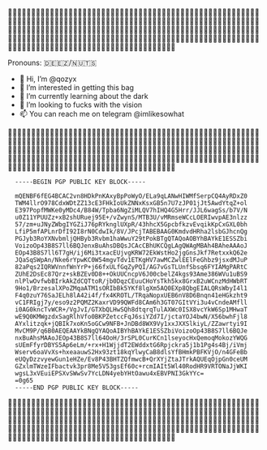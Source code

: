 :white_heart::black_heart::white_heart::black_heart::white_heart::black_heart::white_heart::black_heart::white_heart::black_heart::white_heart::black_heart::white_heart::black_heart::white_heart::black_heart::white_heart::black_heart::white_heart::black_heart::white_heart::black_heart::white_heart::black_heart::white_heart::black_heart::white_heart::black_heart::white_heart::black_heart::white_heart::black_heart::white_heart::black_heart::white_heart::black_heart::white_heart::black_heart::white_heart::black_heart::white_heart::black_heart::white_heart::black_heart::white_heart::black_heart::white_heart::black_heart::white_heart::black_heart::white_heart::black_heart::white_heart::black_heart::white_heart::black_heart::white_heart::black_heart::white_heart::black_heart::white_heart::black_heart::white_heart::black_heart::white_heart::black_heart::white_heart::black_heart::white_heart::black_heart::white_heart::black_heart::white_heart::black_heart::white_heart::black_heart::white_heart::black_heart::white_heart::black_heart::white_heart::black_heart::white_heart::black_heart::white_heart::black_heart::white_heart::black_heart::white_heart::black_heart::white_heart::black_heart::white_heart::black_heart::white_heart::black_heart::white_heart::black_heart::white_heart::black_heart::white_heart::black_heart::white_heart::black_heart::white_heart::black_heart::white_heart::black_heart::white_heart::black_heart::white_heart::black_heart::white_heart::black_heart::white_heart::black_heart::white_heart::black_heart::white_heart::black_heart::white_heart::black_heart::white_heart::black_heart::white_heart::black_heart::white_heart::black_heart::white_heart::black_heart::white_heart::black_heart::white_heart::black_heart::white_heart::black_heart::white_heart::black_heart::white_heart::black_heart::white_heart::black_heart::white_heart::black_heart::white_heart::black_heart::white_heart::black_heart::white_heart::black_heart::white_heart::black_heart::white_heart::black_heart::white_heart::black_heart::white_heart::black_heart::white_heart::black_heart::white_heart::black_heart::white_heart::black_heart::white_heart::black_heart::white_heart::black_heart::white_heart::black_heart::white_heart::black_heart::white_heart::black_heart::white_heart::black_heart::white_heart::black_heart::white_heart::black_heart::white_heart::black_heart::white_heart::black_heart::white_heart::black_heart::white_heart::black_heart::white_heart::black_heart::white_heart::black_heart::white_heart::black_heart::white_heart::black_heart::white_heart::black_heart::white_heart::black_heart::white_heart::black_heart::white_heart::black_heart::white_heart::black_heart::white_heart::black_heart::white_heart::black_heart::white_heart::black_heart::white_heart::black_heart::white_heart::black_heart::white_heart::black_heart::white_heart::black_heart::white_heart::black_heart::white_heart::black_heart::white_heart::black_heart::white_heart::black_heart::white_heart::black_heart::white_heart::black_heart::white_heart::black_heart::white_heart::black_heart::white_heart::black_heart::white_heart::white_heart::black_heart::white_heart::black_heart::white_heart::black_heart::white_heart::black_heart::white_heart::black_heart::white_heart::black_heart::white_heart:

Pronouns: 🇩​​​​​🇪​​​​​🇪​​​​​🇿/🇳​​​​​🇺​​​​​🇹​​​​​🇸​​​​​

- 👋 Hi, I’m @qozyx
- 👀 I’m interested in getting this bag
- 🌱 I’m currently learning about the dark
- 💞️ I’m looking to fucks with the vision
- 📫 You can reach me on telegram @imlikesowhat


:white_heart::black_heart::white_heart::black_heart::white_heart::black_heart::white_heart::black_heart::white_heart::black_heart::white_heart::black_heart::white_heart::black_heart::white_heart::black_heart::white_heart::black_heart::white_heart::black_heart::white_heart::black_heart::white_heart::black_heart::white_heart::black_heart::white_heart::black_heart::white_heart::black_heart::white_heart::black_heart::white_heart::black_heart::white_heart::black_heart::white_heart::black_heart::white_heart::black_heart::white_heart::black_heart::white_heart::black_heart::white_heart::black_heart::white_heart::black_heart::white_heart::black_heart::white_heart::black_heart::white_heart::black_heart::white_heart::black_heart::white_heart::black_heart::white_heart::black_heart::white_heart::black_heart::white_heart::black_heart::white_heart::black_heart::white_heart::black_heart::white_heart::black_heart::white_heart::black_heart::white_heart::black_heart::white_heart::black_heart::white_heart::black_heart::white_heart::black_heart::white_heart::black_heart::white_heart::black_heart::white_heart::black_heart::white_heart::black_heart::white_heart::black_heart::white_heart::black_heart::white_heart::black_heart::white_heart::black_heart::white_heart::black_heart::white_heart::black_heart::white_heart::black_heart::white_heart::black_heart::white_heart::black_heart::white_heart::black_heart::white_heart::black_heart::white_heart::black_heart::white_heart::black_heart::white_heart::black_heart::white_heart::black_heart::white_heart::black_heart::white_heart::black_heart::white_heart::black_heart::white_heart::black_heart::white_heart::black_heart::white_heart::black_heart::white_heart::black_heart::white_heart::black_heart::white_heart::black_heart::white_heart::black_heart::white_heart::black_heart::white_heart::black_heart::white_heart::black_heart::white_heart::black_heart::white_heart::black_heart::white_heart::black_heart::white_heart::black_heart::white_heart::black_heart::white_heart::black_heart::white_heart::black_heart::white_heart::black_heart::white_heart::black_heart::white_heart::black_heart::white_heart::black_heart::white_heart::black_heart::white_heart::black_heart::white_heart::black_heart::white_heart::black_heart::white_heart::black_heart::white_heart::black_heart::white_heart::black_heart::white_heart::black_heart::white_heart::black_heart::white_heart::black_heart::white_heart::black_heart::white_heart::black_heart::white_heart::black_heart::white_heart::black_heart::white_heart::black_heart::white_heart::black_heart::white_heart::black_heart::white_heart::black_heart::white_heart::black_heart::white_heart::black_heart::white_heart::black_heart::white_heart::black_heart::white_heart::black_heart::white_heart::black_heart::white_heart::black_heart::white_heart::black_heart::white_heart::black_heart::white_heart::black_heart::white_heart::black_heart::white_heart::black_heart::white_heart::black_heart::white_heart::black_heart::white_heart::black_heart::white_heart::black_heart::white_heart::black_heart::white_heart::black_heart::white_heart::white_heart::black_heart::white_heart::black_heart::white_heart::black_heart::white_heart::black_heart::white_heart::black_heart::white_heart::black_heart::white_heart:


      -----BEGIN PGP PUBLIC KEY BLOCK-----

      mQENBF6fEG4BCAC2vn8HDkPnKAxyBpPoWyO/ELa9qLANwHIWMfSerpCQ4AyRDxZ0
      TWM4llrO978CdxWDtZZ13cE3FHkIoUkZNNxKsxGB5n7U7zJP01jJt5AwdYtqZ+ol
      E397PopfMWKe0yMDc4/B84W/Tpba6NgZiMLQV7hIHQ4G5Hrr/JJL6wagSs/b7V/N
      u0Z11YPUUZz+xB2shURuej95E+/vZwynS/MTB3U/vMRmseWCcLOERIwvpAE3nlzz
      57/zm+uJNyZWbgIYGZiJ76pRYknglUXpR/43hhcX5GpcbfkzvEvqikKpCxGXL0bh
      LfiP5mfAPLnrDfI92I8rN0CdwIk/8V/JPcjTABEBAAG0KmdvdHRha2lsbGJhcnQg
      PGJyb3RoYXNvbmljQHByb3Rvbm1haWwuY29tPokBTgQTAQoAOBYhBAYkE1ESSZbi
      VoizoOp43B8S7ll6BQJenxBuAhsDBQsJCAcCBhUKCQgLAgQWAgMBAh4BAheAAAoJ
      EOp43B8S7ll6T7gH/ij6Mi3txacEUjvgKRW72EkWstHo2jgGnsJkf7RetxxkQ62e
      JQaSqSWpAn/Nke6rYpwKC0W54mgvTdv1ETKgHV7awMCZwlEElFeGhbz9jsxdMJuP
      82aPqs2IQRWVnnfWnYrP+j66fxULfGqZyPQI/AG7vGsTLUnfSbsq6FYIAMgPARtC
      ZUhE2DsEc87Qrz+skBZEv0D8++OkUUCncpV6J00cbelZ4kgs93Ame386WVu1uBS9
      nlPlwOvfwbBIrkAkZdCQTtoR/jb0DqzCEuuCHoYsTkh5kx8GrxB2uWCnzMdHWbRT
      9Ho1/BrzesalXPoZMqaATM1sORIbBk5YKf8lgXm5AQ0EXp8QbgEIALQRsWbyI4l1
      F4q0zuY76SaJELh8lA42i4f/fx4KROTL/TRqaNopxUEB6nV8D6Bnqn41eHGkzht9
      vC1FRIgj7y/eso9z2PQMZ2KaxrVD99QWFd8CAm6h3GT07GItVYi3u4vCndeAMfll
      i0AG0kncTvWCR+/VgJvI/GTXbQLHwSQh8dtqrqTulAXWc0ISX8vcYkW6Sp1MHwaT
      wE9Q0KMWgzdxSagRlhVfo0BKPZetccFqJ6siYZd7I/jctaYOJ4bwN/X56bwhFjl8
      AYxlitzqk+jQBIk7xoKn5oGCw9NFB+JnDBd8WX9Vy1xxJXXSlkiyL/ZZawrtyi9I
      MvCM9P/q6B0AEQEAAYkBNgQYAQoAIBYhBAYkE1ESSZbiVoizoOp43B8S7ll6BQJe
      nxBuAhsMAAoJEOp43B8S7ll64OoH/3rSPL0CurKCn1lseyocHxQemoqMokozYWQG
      sUEmFfyrDBYS5Ap6eLm/+rx+H1WjjdT2EWddxtG6Rpjckra5j1b1Pg4s4Bj/iVmj
      Wserv6oaVvXs+hxeaauwS2Hx93zt18kqYlwyCaB8dlsYfBHmkPBFKVjO/n4GFeBb
      eUQyDzzvyewGun1eHZe/Ev8P43BHTZQfmwcB+QrXYjZtaJTrkAQUEqOjpGn0ceUM
      GZxlmTWzeIFbactvk3pr8Me5V53gsEf60c+rcmIAIt5Wl40RodHR9VRTONaJjWKI
      wgsL3xVEuiEPSXvSWwSv7YcLDN4yebYHtOawu4xEBVPNI3GkYYc=
      =0g65
      -----END PGP PUBLIC KEY BLOCK-----
:white_heart::black_heart::white_heart::black_heart::white_heart::black_heart::white_heart::black_heart::white_heart::black_heart::white_heart::black_heart::white_heart::black_heart::white_heart::black_heart::white_heart::black_heart::white_heart::black_heart::white_heart::black_heart::white_heart::black_heart::white_heart::black_heart::white_heart::black_heart::white_heart::black_heart::white_heart::black_heart::white_heart::black_heart::white_heart::black_heart::white_heart::black_heart::white_heart::black_heart::white_heart::black_heart::white_heart::black_heart::white_heart::black_heart::white_heart::black_heart::white_heart::black_heart::white_heart::black_heart::white_heart::black_heart::white_heart::black_heart::white_heart::black_heart::white_heart::black_heart::white_heart::black_heart::white_heart::black_heart::white_heart::black_heart::white_heart::black_heart::white_heart::black_heart::white_heart::black_heart::white_heart::black_heart::white_heart::black_heart::white_heart::black_heart::white_heart::black_heart::white_heart::black_heart::white_heart::black_heart::white_heart::black_heart::white_heart::black_heart::white_heart::black_heart::white_heart::black_heart::white_heart::black_heart::white_heart::black_heart::white_heart::black_heart::white_heart::black_heart::white_heart::black_heart::white_heart::black_heart::white_heart::black_heart::white_heart::black_heart::white_heart::black_heart::white_heart::black_heart::white_heart::black_heart::white_heart::black_heart::white_heart::black_heart::white_heart::black_heart::white_heart::black_heart::white_heart::black_heart::white_heart::black_heart::white_heart::black_heart::white_heart::black_heart::white_heart::black_heart::white_heart::black_heart::white_heart::black_heart::white_heart::black_heart::white_heart::black_heart::white_heart::black_heart::white_heart::black_heart::white_heart::black_heart::white_heart::black_heart::white_heart::black_heart::white_heart::black_heart::white_heart::black_heart::white_heart::black_heart::white_heart::black_heart::white_heart::black_heart::white_heart::black_heart::white_heart::black_heart::white_heart::black_heart::white_heart::black_heart::white_heart::black_heart::white_heart::black_heart::white_heart::black_heart::white_heart::black_heart::white_heart::black_heart::white_heart::black_heart::white_heart::black_heart::white_heart::black_heart::white_heart::black_heart::white_heart::black_heart::white_heart::black_heart::white_heart::black_heart::white_heart::black_heart::white_heart::black_heart::white_heart::black_heart::white_heart::black_heart::white_heart::black_heart::white_heart::black_heart::white_heart::black_heart::white_heart::black_heart::white_heart::black_heart::white_heart::black_heart::white_heart::black_heart::white_heart::black_heart::white_heart::black_heart::white_heart::black_heart::white_heart::black_heart::white_heart::black_heart::white_heart::black_heart::white_heart::black_heart::white_heart::black_heart::white_heart::black_heart::white_heart::black_heart::white_heart::black_heart::white_heart::black_heart::white_heart::white_heart::black_heart::white_heart::black_heart::white_heart::black_heart::white_heart::black_heart::white_heart::black_heart::white_heart::black_heart::white_heart:
<!---
qozyx/qozyx is a ✨ special ✨ repository because its `README.md` (this file) appears on your GitHub profile.
You can click the Preview link to take a look at your changes.
--->
